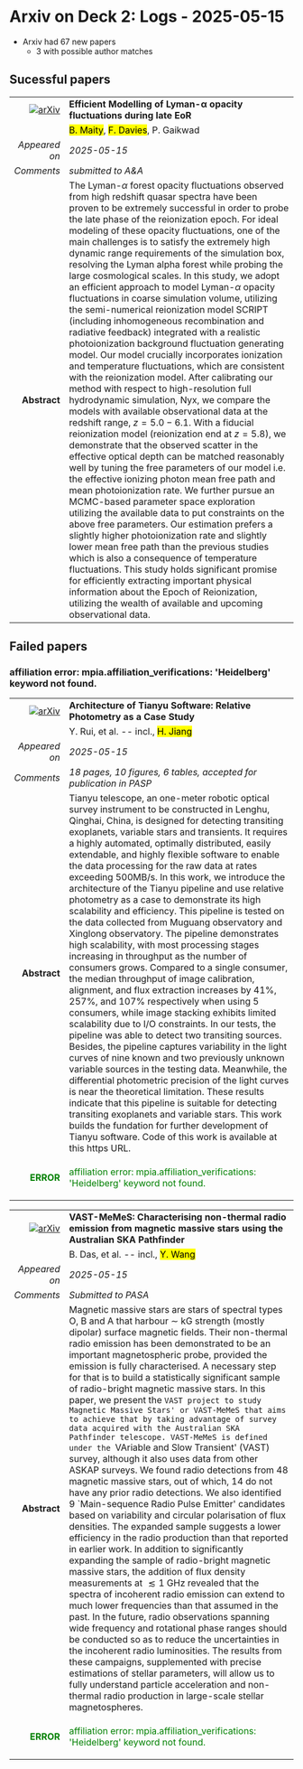 # Arxiv on Deck 2: Logs - 2025-05-15

* Arxiv had 67 new papers
    * 3 with possible author matches

## Sucessful papers


|||
|---:|:---|
| [![arXiv](https://img.shields.io/badge/arXiv-2505.09369-b31b1b.svg)](https://arxiv.org/abs/2505.09369) | **Efficient Modelling of Lyman-α opacity fluctuations during late EoR**  |
|| <mark>B. Maity</mark>, <mark>F. Davies</mark>, P. Gaikwad |
|*Appeared on*| *2025-05-15*|
|*Comments*| *submitted to A&A*|
|**Abstract**|            The Lyman-$\alpha$ forest opacity fluctuations observed from high redshift quasar spectra have been proven to be extremely successful in order to probe the late phase of the reionization epoch. For ideal modeling of these opacity fluctuations, one of the main challenges is to satisfy the extremely high dynamic range requirements of the simulation box, resolving the Lyman alpha forest while probing the large cosmological scales. In this study, we adopt an efficient approach to model Lyman-$\alpha$ opacity fluctuations in coarse simulation volume, utilizing the semi-numerical reionization model SCRIPT (including inhomogeneous recombination and radiative feedback) integrated with a realistic photoionization background fluctuation generating model. Our model crucially incorporates ionization and temperature fluctuations, which are consistent with the reionization model. After calibrating our method with respect to high-resolution full hydrodynamic simulation, Nyx, we compare the models with available observational data at the redshift range, $z=5.0-6.1$. With a fiducial reionization model (reionization end at $z=5.8$), we demonstrate that the observed scatter in the effective optical depth can be matched reasonably well by tuning the free parameters of our model i.e. the effective ionizing photon mean free path and mean photoionization rate. We further pursue an MCMC-based parameter space exploration utilizing the available data to put constraints on the above free parameters. Our estimation prefers a slightly higher photoionization rate and slightly lower mean free path than the previous studies which is also a consequence of temperature fluctuations. This study holds significant promise for efficiently extracting important physical information about the Epoch of Reionization, utilizing the wealth of available and upcoming observational data.         |

## Failed papers

### affiliation error: mpia.affiliation_verifications: 'Heidelberg' keyword not found. 


|||
|---:|:---|
| [![arXiv](https://img.shields.io/badge/arXiv-2505.09107-b31b1b.svg)](https://arxiv.org/abs/2505.09107) | **Architecture of Tianyu Software: Relative Photometry as a Case Study**  |
|| Y. Rui, et al. -- incl., <mark>H. Jiang</mark> |
|*Appeared on*| *2025-05-15*|
|*Comments*| *18 pages, 10 figures, 6 tables, accepted for publication in PASP*|
|**Abstract**|            Tianyu telescope, an one-meter robotic optical survey instrument to be constructed in Lenghu, Qinghai, China, is designed for detecting transiting exoplanets, variable stars and transients. It requires a highly automated, optimally distributed, easily extendable, and highly flexible software to enable the data processing for the raw data at rates exceeding 500MB/s. In this work, we introduce the architecture of the Tianyu pipeline and use relative photometry as a case to demonstrate its high scalability and efficiency. This pipeline is tested on the data collected from Muguang observatory and Xinglong observatory. The pipeline demonstrates high scalability, with most processing stages increasing in throughput as the number of consumers grows. Compared to a single consumer, the median throughput of image calibration, alignment, and flux extraction increases by 41%, 257%, and 107% respectively when using 5 consumers, while image stacking exhibits limited scalability due to I/O constraints. In our tests, the pipeline was able to detect two transiting sources. Besides, the pipeline captures variability in the light curves of nine known and two previously unknown variable sources in the testing data. Meanwhile, the differential photometric precision of the light curves is near the theoretical limitation. These results indicate that this pipeline is suitable for detecting transiting exoplanets and variable stars. This work builds the fundation for further development of Tianyu software. Code of this work is available at this https URL.         |
|<p style="color:green"> **ERROR** </p>| <p style="color:green">affiliation error: mpia.affiliation_verifications: 'Heidelberg' keyword not found.</p> |


|||
|---:|:---|
| [![arXiv](https://img.shields.io/badge/arXiv-2505.09148-b31b1b.svg)](https://arxiv.org/abs/2505.09148) | **VAST-MeMeS: Characterising non-thermal radio emission from magnetic massive stars using the Australian SKA Pathfinder**  |
|| B. Das, et al. -- incl., <mark>Y. Wang</mark> |
|*Appeared on*| *2025-05-15*|
|*Comments*| *Submitted to PASA*|
|**Abstract**|            Magnetic massive stars are stars of spectral types O, B and A that harbour $\sim$ kG strength (mostly dipolar) surface magnetic fields. Their non-thermal radio emission has been demonstrated to be an important magnetospheric probe, provided the emission is fully characterised. A necessary step for that is to build a statistically significant sample of radio-bright magnetic massive stars. In this paper, we present the `VAST project to study Magnetic Massive Stars' or VAST-MeMeS that aims to achieve that by taking advantage of survey data acquired with the Australian SKA Pathfinder telescope. VAST-MeMeS is defined under the `VAriable and Slow Transient' (VAST) survey, although it also uses data from other ASKAP surveys. We found radio detections from 48 magnetic massive stars, out of which, 14 do not have any prior radio detections. We also identified 9 `Main-sequence Radio Pulse Emitter' candidates based on variability and circular polarisation of flux densities. The expanded sample suggests a lower efficiency in the radio production than that reported in earlier work. In addition to significantly expanding the sample of radio-bright magnetic massive stars, the addition of flux density measurements at $\lesssim 1$ GHz revealed that the spectra of incoherent radio emission can extend to much lower frequencies than that assumed in the past. In the future, radio observations spanning wide frequency and rotational phase ranges should be conducted so as to reduce the uncertainties in the incoherent radio luminosities. The results from these campaigns, supplemented with precise estimations of stellar parameters, will allow us to fully understand particle acceleration and non-thermal radio production in large-scale stellar magnetospheres.         |
|<p style="color:green"> **ERROR** </p>| <p style="color:green">affiliation error: mpia.affiliation_verifications: 'Heidelberg' keyword not found.</p> |

